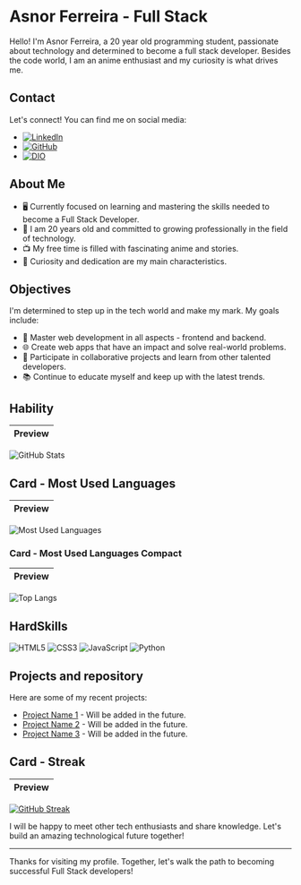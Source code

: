 # Asnor Ferreira - Full Stack

Hello! I'm Asnor Ferreira, a 20 year old programming student, passionate about technology and determined to become a full stack developer. Besides the code world, I am an anime enthusiast and my curiosity is what drives me.

## Contact

Let's connect! You can find me on social media:

- [![LinkedIn](https://img.shields.io/badge/LinkedIn-000?style=for-the-badge&logo=linkedin&logoColor=0E76A8)](https://www.linkedin.com/in/asnor-ferreira-3a141a219/)
- [![GitHub](https://img.shields.io/badge/GitHub-000?style=for-the-badge&logo=GitHub)](https://github.com/asnorferreira?tab=repositories)
- [![DIO](https://img.shields.io/badge/MEU_PERFIL_NA_DIO-000?style=for-the-badge&logo=DIO)](https://web.dio.me/users/asnorferreira?tab=skills)

## About Me

- 🖥️ Currently focused on learning and mastering the skills needed to become a Full Stack Developer.
- 🎉 I am 20 years old and committed to growing professionally in the field of technology.
- 📺 My free time is filled with fascinating anime and stories.
- 🧐 Curiosity and dedication are my main characteristics.

## Objectives

I'm determined to step up in the tech world and make my mark. My goals include:

- 🚀 Master web development in all aspects - frontend and backend.
- 🌐 Create web apps that have an impact and solve real-world problems.
- 🔄 Participate in collaborative projects and learn from other talented developers.
- 📚 Continue to educate myself and keep up with the latest trends.

## Hability
| Preview | 
|:-------:|
![GitHub Stats](https://github-readme-stats.vercel.app/api?username=asnorferreira&theme=transparent&bg_color=000&border_color=30A3DC&show_icons=true&icon_color=30A3DC&title_color=E94D5F&text_color=FFF)

## Card - Most Used Languages
| Preview | 
|:-------:|
![Most Used Languages](https://github-readme-stats-git-masterrstaa-rickstaa.vercel.app/api/top-langs/?username=asnorferreira&bg_color=000&border_color=30A3DC&title_color=E94D5F&text_color=FFF) 

### Card - Most Used Languages Compact

| Preview |
|:-------:|
![Top Langs](https://github-readme-stats-git-masterrstaa-rickstaa.vercel.app/api/top-langs/?username=asnorferreira&layout=compact&bg_color=000&border_color=30A3DC&title_color=E94D5F&text_color=FFF)

## HardSkills

![HTML5](https://img.shields.io/badge/HTML5-000?style=for-the-badge&logo=html5)
![CSS3](https://img.shields.io/badge/CSS3-000?style=for-the-badge&logo=css3&logoColor=264CE4)
![JavaScript](https://img.shields.io/badge/JavaScript-000?style=for-the-badge&logo=javascript)
![Python](https://img.shields.io/badge/Python-000?style=for-the-badge&logo=python)
## Projects and repository

Here are some of my recent projects:

- [Project Name 1](link_do_project1) - Will be added in the future.
- [Project Name 2](link_do_project2) - Will be added in the future.
- [Project Name 3](link_do_project3) - Will be added in the future.

## Card - Streak

| Preview | 
|:-------:|
[![GitHub Streak](https://streak-stats.demolab.com/?user=asnorferreira&theme=bear&background=000&border=30A3DC&dates=FFF)](https://git.io/streak-stats)


I will be happy to meet other tech enthusiasts and share knowledge. Let's build an amazing technological future together!

---

Thanks for visiting my profile. Together, let's walk the path to becoming successful Full Stack developers!
